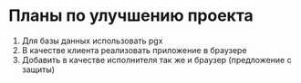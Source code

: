 # Планы по улучшению проекта

1. Для базы данных использовать pgx
2. В качестве клиента реализовать приложение в браузере
3. Добавить в качестве исполнителя так же и браузер (предложение с защиты)
